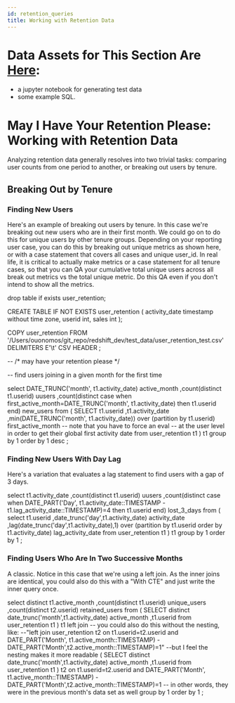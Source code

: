 ```yaml
---
id: retention_queries
title: Working with Retention Data
---
```


# Data Assets for This Section Are [Here](https://github.com/mgoold/ds_gallimaufry/tree/main/data_science_assets/retention_queries):
* a jupyter notebook for generating test data
* some example SQL.

# May I Have Your Retention Please: Working with Retention Data

Analyzing retention data generally resolves into two trivial tasks: comparing user counts from one period to another, or breaking out users by tenure.

## Breaking Out by Tenure 

### Finding New Users

Here's an example of breaking out users by tenure.  In this case we're breaking out new users who are in their first month.  We could go on to do this for unique users by other tenure groups.  Depending on your reporting user case, you can do this by breaking out unique metrics as shown here, or with a case statement that covers all cases and unique user_id.  In real life, it is critical to actually make metrics or a case statement for all tenure cases, so that you can QA your cumulative total unique users across all break out metrics vs the total unique metric.  Do this QA even if you don't intend to show all the metrics. 

drop table if exists user_retention;

CREATE TABLE IF NOT EXISTS user_retention 
(
	activity_date timestamp without time zone,
	userid int,
	sales int
);


COPY user_retention 
FROM '/Users/ouonomos/git_repo/redshift_dev/test_data/user_retention_test.csv' DELIMITERS E'\t' 
CSV HEADER
;

-- /* may have your retention please */

-- find users joining in a given month for the first time

select
DATE_TRUNC('month', t1.activity_date) active_month
,count(distinct t1.userid) uusers
,count(distinct case when first_active_month=DATE_TRUNC('month', t1.activity_date) then t1.userid end) new_users
from
(
	SELECT 
	t1.userid
	,t1.activity_date
	,min(DATE_TRUNC('month', t1.activity_date)) over (partition by t1.userid) first_active_month -- note that you have to force an eval
		-- at the user level in order to get their global first activity date
	from user_retention t1
) t1
group by 1 
order by 1 desc
;

### Finding New Users With Day Lag

Here's a variation that evaluates a lag statement to find users with a gap of 3 days.

select
t1.activity_date
,count(distinct t1.userid) uusers
,count(distinct case when DATE_PART('Day', t1.activity_date::TIMESTAMP - t1.lag_activity_date::TIMESTAMP)=4 then t1.userid end) lost_3_days
from 
(
	select
	t1.userid
	,date_trunc('day',t1.activity_date) activity_date
	,lag(date_trunc('day',t1.activity_date),1) over (partition by t1.userid order by t1.activity_date) lag_activity_date
	from user_retention t1
) t1
group by 1
order by 1
;

### Finding Users Who Are In Two Successive Months

A classic.  Notice in this case that we're using a left join.  As the inner joins are identical, you could also do this with a "With CTE" and just write the inner query once.

select
distinct
t1.active_month
,count(distinct t1.userid) unique_users
,count(distinct t2.userid) retained_users 
from
(
	SELECT 
	distinct
	date_trunc('month',t1.activity_date) active_month
	,t1.userid
	from user_retention t1
) t1
left join -- you could also do this without the nesting, like:
	--"left join user_retention t2 on t1.userid=t2.userid and DATE_PART('Month', t1.active_month::TIMESTAMP) - DATE_PART('Month',t2.active_month::TIMESTAMP)=1"
	--but I feel the nesting makes it more readable
(
	SELECT 
	distinct
	date_trunc('month',t1.activity_date) active_month
	,t1.userid
	from user_retention t1
) t2 on t1.userid=t2.userid
and DATE_PART('Month', t1.active_month::TIMESTAMP) - DATE_PART('Month',t2.active_month::TIMESTAMP)=1 -- in other words, they were in the previous month's data set as well
group by 1
order by 1
;
